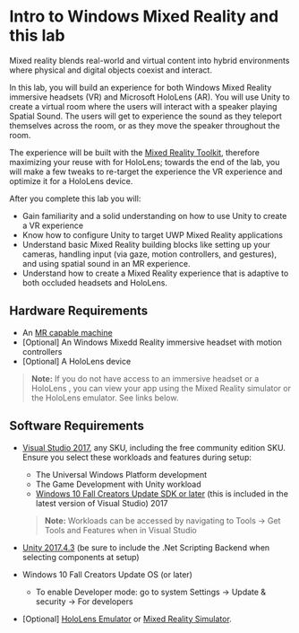 # Intro to Windows Mixed Reality and this lab

Mixed reality blends real-world and virtual content into hybrid environments where physical and digital objects coexist and interact.  

In this lab, you will build an experience for both Windows Mixed Reality immersive headsets (VR) and Microsoft HoloLens (AR). You will use Unity to create a virtual room where the users will interact with a speaker playing Spatial Sound. The users will get to experience the sound as they teleport themselves across the room, or as they move the speaker throughout the room. 

The experience will be built with the [Mixed Reality Toolkit](https://github.com/microsoft/mixedrealitytoolkit-unity), therefore maximizing your reuse with for HoloLens; towards the end of the lab, you will make a few tweaks to re-target the experience the VR experience and optimize it for a HoloLens device.    

After you complete this lab you will:
       
* Gain familiarity and a solid understanding on how to use Unity to create a VR experience    
* Know how to configure Unity to target UWP Mixed Reality applications   
* Understand basic Mixed Reality building blocks like setting up your cameras, handling input (via gaze, motion controllers, and gestures), and using spatial sound in an MR experience.  
* Understand how to create a Mixed Reality experience that is adaptive to both occluded headsets and HoloLens. 


## Hardware Requirements

* An [MR capable machine](https://docs.microsoft.com/en-us/windows/mixed-reality/install-the-tools#system-requirements)
* [Optional] An Windows Mixedd Reality immersive headset with motion controllers
* [Optional] A HoloLens device
>**Note:** If you do not have access to an immersive headset or a HoloLens , you can view your app using the Mixed Reality simulator or the HoloLens emulator. See links below. 

## Software Requirements
* [Visual Studio 2017](https://www.visualstudio.com/downloads/), any SKU, including the free community edition SKU. Ensure you select these workloads and features during setup: 
    *  The Universal Windows Platform development 
    *  The Game Development with Unity workload
    *  [Windows 10 Fall Creators Update SDK or later](https://developer.microsoft.com/en-US/windows/downloads/windows-10-sdk) (this is included in the latest version of Visual Studio) 2017
	>**Note:** Workloads can be accessed by navigating to Tools -> Get Tools and Features when in Visual Studio

*  [Unity 2017.4.3](https://unity3d.com/get-unity/download/archive) (be sure to include the .Net Scripting Backend when selecting components at setup)
* Windows 10 Fall Creators Update OS (or later) 
    * To enable Developer mode: go to system Settings -> Update & security -> For developers
* [Optional] [HoloLens Emulator](https://docs.microsoft.com/en-us/windows/mixed-reality/using-the-hololens-emulator) or [Mixed Reality Simulator](https://docs.microsoft.com/en-us/windows/mixed-reality/using-the-windows-mixed-reality-simulator). 
